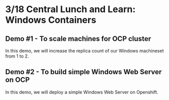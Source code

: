 # 3/18 Central Lunch and Learn: Windows Containers

## Demo #1 - To scale machines for OCP cluster
In this demo, we will increase the replica count of our Windows machineset from 1 to 2.


## Demo #2 - To build simple Windows Web Server on OCP
In this demo, we will deploy a simple Windows Web Server on Openshift.

